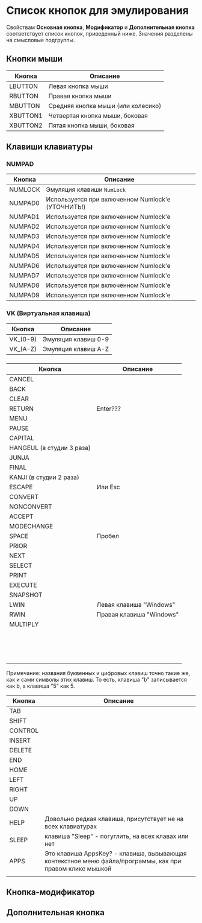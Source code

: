 # Список кнопок для эмулирования

Свойствам **Основная кнопка**, **Модификатор** и **Дополнительная кнопка** соответствует список кнопок, приведенный ниже. Значения разделены на смысловые подгруппы.

## Кнопки мыши

| Кнопка             | Описание                           |
| ------------------ | ---------------------------------- |
| LBUTTON            | Левая кнопка мыши                  |
| RBUTTON            | Правая кнопка мыши                 |
| MBUTTON            | Cредняя кнопка мыши (или колесико) |
| ХBUTTON1           | Четвертая кнопка мыши, боковая     |
| ХBUTTON2           | Пятая кнопка мыши, боковая         |

## Клавиши клавиатуры

### NUMPAD

| Кнопка             | Описание                           |
| ------------------ | ---------------------------------- |
| NUMLOCK            | Эмуляция клавиши `NumLock`         |
| NUMPAD0            | Используется при включенном Numlock'e (УТОЧНИТЬ!)      |
| NUMPAD1            | Используется при включенном Numlock'e      |
| NUMPAD2            | Используется при включенном Numlock'e     |
| NUMPAD3            | Используется при включенном Numlock'e     |
| NUMPAD4            | Используется при включенном Numlock'e     |
| NUMPAD5            | Используется при включенном Numlock'e      |
| NUMPAD6            | Используется при включенном Numlock'e    |
| NUMPAD7            | Используется при включенном Numlock'e     |
| NUMPAD8            | Используется при включенном Numlock'e     |
| NUMPAD9            | Используется при включенном Numlock'e      |

### VK (Виртуальная клавиша)

| Кнопка             | Описание                           |
| ------------------ | ---------------------------------- |
| VK_(0-9)           | Эмуляция клавиш 0-9                |
| VK_(A-Z)           | Эмуляция клавиш A-Z                |


### 

| Кнопка             | Описание                           |
| ------------------ | ---------------------------------- |
| CANCEL             |       |
| BACK               |       |
| CLEAR              |       |
| RETURN             | Enter???      |
| MENU               |       |
| PAUSE              |       |
| CAPITAL            |       |
| HANGEUL (в студии 3 раза)            |       |
| JUNJA              |       |
| FINAL              |       |
| KANJI (в студии 2 раза)             |       |
| ESCAPE             | Или Esc      |
| CONVERT            |       |
| NONCONVERT         |       |
| ACCEPT             |       |
| MODECHANGE         |       |
| SPACE              | Пробел      |
| PRIOR              |       |
| NEXT               |       |
| SELECT             |       |
| PRINT              |       |
| EXECUTE            |       |
| SNAPSHOT           |       |
| LWIN               | Левая клавиша "Windows"       |
| RWIN               | Правая клавиша "Windows"      |
| MULTIPLY           |       |
|           |       |
|           |       |
|           |       |
|           |       |
|           |       |
|           |       |
|           |       |
|           |       |
|           |       |
|           |       |
|           |       |
|           |       |
|           |       |
|           |       |
|           |       |











Примечание: названия буквенных и цифровых клавиш точно такие же, как и сами символы этих клавиш. То есть, клавиша "b" записывается как b, а клавиша "5" как 5.

| Кнопка             | Описание                           |
| ------------------ | ---------------------------------- |
| TAB                |       |
| SHIFT              |       |
| CONTROL            |       |
| INSERT             |       |
| DELETE             |       |
| END                |       |
| HOME               |       |
| LEFT               |       |
| RIGHT              |       |
| UP                 |       |
| DOWN               |       |
| HELP               | Довольно редкая клавиша, присутствует не на всех клавиатурах      |
| SLEEP              | клавиша "Sleep" - погуглить, на всех клавах или нет     |
| APPS               | Это клавиша AppsKey? - клавиша, вызывающая контекстное меню файла/программы, как при правом клике мышкой     |
|   |       |



## Кнопка-модификатор



## Дополнительная кнопка
